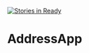 [![Stories in Ready](https://badge.waffle.io/atomms/AddressApp.png?label=ready&title=Ready)](https://waffle.io/atomms/AddressApp)
# AddressApp
